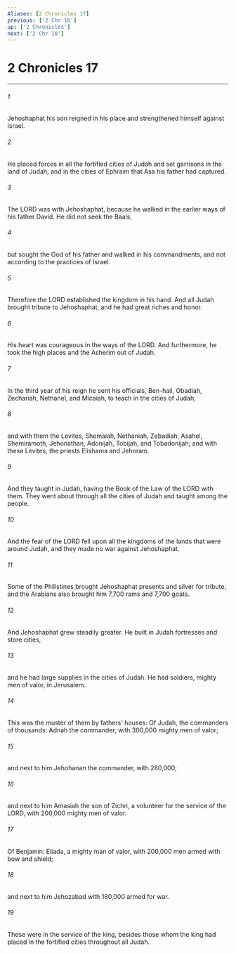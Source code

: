 ```yaml
---
Aliases: [2 Chronicles 17]
previous: ['2 Chr 16']
up: ['2 Chronicles']
next: ['2 Chr 18']
---
```

# 2 Chronicles 17

***

 

###### 1 
Jehoshaphat his son reigned in his place and strengthened himself against Israel. 
 

###### 2 
He placed forces in all the fortified cities of Judah and set garrisons in the land of Judah, and in the cities of Ephraim that Asa his father had captured. 
 

###### 3 
The LORD was with Jehoshaphat, because he walked in the earlier ways of his father David. He did not seek the Baals, 
 

###### 4 
but sought the God of his father and walked in his commandments, and not according to the practices of Israel. 
 

###### 5 
Therefore the LORD established the kingdom in his hand. And all Judah brought tribute to Jehoshaphat, and he had great riches and honor. 
 

###### 6 
His heart was courageous in the ways of the LORD. And furthermore, he took the high places and the Asherim out of Judah.
 
 

###### 7 
In the third year of his reign he sent his officials, Ben-hail, Obadiah, Zechariah, Nethanel, and Micaiah, to teach in the cities of Judah; 
 

###### 8 
and with them the Levites, Shemaiah, Nethaniah, Zebadiah, Asahel, Shemiramoth, Jehonathan, Adonijah, Tobijah, and Tobadonijah; and with these Levites, the priests Elishama and Jehoram. 
 

###### 9 
And they taught in Judah, having the Book of the Law of the LORD with them. They went about through all the cities of Judah and taught among the people.
 
 

###### 10 
And the fear of the LORD fell upon all the kingdoms of the lands that were around Judah, and they made no war against Jehoshaphat. 
 

###### 11 
Some of the Philistines brought Jehoshaphat presents and silver for tribute, and the Arabians also brought him 7,700 rams and 7,700 goats. 
 

###### 12 
And Jehoshaphat grew steadily greater. He built in Judah fortresses and store cities, 
 

###### 13 
and he had large supplies in the cities of Judah. He had soldiers, mighty men of valor, in Jerusalem. 
 

###### 14 
This was the muster of them by fathers' houses: Of Judah, the commanders of thousands: Adnah the commander, with 300,000 mighty men of valor; 
 

###### 15 
and next to him Jehohanan the commander, with 280,000; 
 

###### 16 
and next to him Amasiah the son of Zichri, a volunteer for the service of the LORD, with 200,000 mighty men of valor. 
 

###### 17 
Of Benjamin: Eliada, a mighty man of valor, with 200,000 men armed with bow and shield; 
 

###### 18 
and next to him Jehozabad with 180,000 armed for war. 
 

###### 19 
These were in the service of the king, besides those whom the king had placed in the fortified cities throughout all Judah.
 
